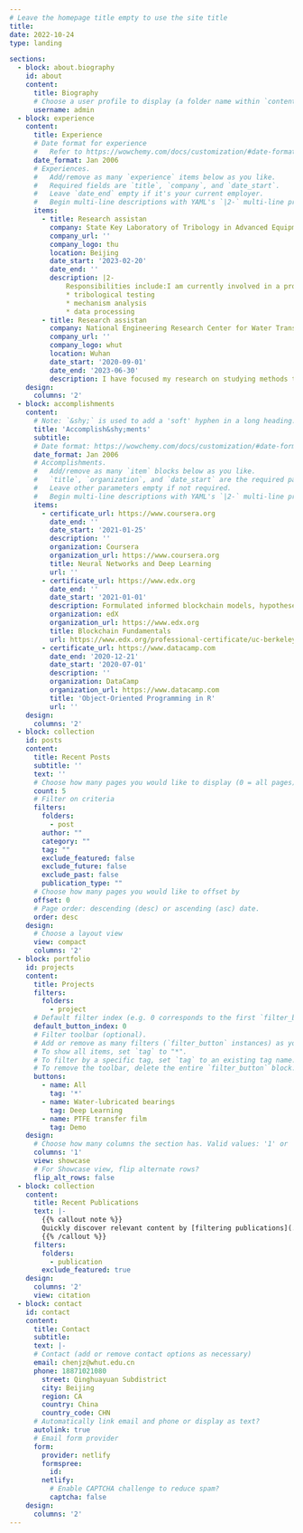 ```yaml
---
# Leave the homepage title empty to use the site title
title:
date: 2022-10-24
type: landing

sections:
  - block: about.biography
    id: about
    content:
      title: Biography
      # Choose a user profile to display (a folder name within `content/authors/`)
      username: admin
  - block: experience
    content:
      title: Experience
      # Date format for experience
      #   Refer to https://wowchemy.com/docs/customization/#date-format
      date_format: Jan 2006
      # Experiences.
      #   Add/remove as many `experience` items below as you like.
      #   Required fields are `title`, `company`, and `date_start`.
      #   Leave `date_end` empty if it's your current employer.
      #   Begin multi-line descriptions with YAML's `|2-` multi-line prefix.
      items:
        - title: Research assistan
          company: State Key Laboratory of Tribology in Advanced Equipment
          company_url: ''
          company_logo: thu
          location: Beijing
          date_start: '2023-02-20'
          date_end: ''
          description: |2-
              Responsibilities include:I am currently involved in a project titled 'Mechanisms in transfer film evolution of PTFE coating on mating surface texturing.' This project aims to investigate the transfer film evolution mechanisms of polytetrafluoroethylene (PTFE) coating on textured mating surfaces. The transfer film is a thin layer that transfers from the coating surface to the mating surface and plays a crucial role in reducing friction and wear. By gaining a deeper understanding of the interactions and influencing factors between PTFE coatings and textured mating surfaces, our research aims to reveal the mechanisms and behavior of transfer film evolution. We employ experimental methods, combining microscopic observations, material characterization techniques, surface analysis, and friction-wear testing, to study the effects of different texture features on transfer film formation and performance. Through this research, we hope to provide new insights and solutions for improving coating technologies and enhancing the wear resistance and lubrication performance of mating surfaces.
              * tribological testing
              * mechanism analysis
              * data processing
        - title: Research assistan
          company: National Engineering Research Center for Water Transport Safety
          company_url: ''
          company_logo: whut
          location: Wuhan
          date_start: '2020-09-01'
          date_end: '2023-06-30'
          description: I have focused my research on studying methods to enhance the performance of ship water-lubricated bearings. Specifically, I have investigated various approaches aimed at improving the lubrication efficiency, reducing frictional losses, and enhancing the overall durability and reliability of these bearings in marine environments. My research has involved experimental investigations, numerical modeling, and analysis of the effects of different factors such as bearing design, material selection, water properties, and operating conditions. Additionally, I have explored the utilization of advanced technologies, such as surface modifications and additives, to optimize the performance of water-lubricated bearings. Through my work, I aim to contribute to the development of more efficient and environmentally-friendly bearing systems for marine applications.In addition, I have also been involved in the development of a high-temperature and high-pressure cylinder liner piston ring test rig, where I was responsible for designing the sealing components and some parts of the power system.
    design:
      columns: '2'
  - block: accomplishments
    content:
      # Note: `&shy;` is used to add a 'soft' hyphen in a long heading.
      title: 'Accomplish&shy;ments'
      subtitle:
      # Date format: https://wowchemy.com/docs/customization/#date-format
      date_format: Jan 2006
      # Accomplishments.
      #   Add/remove as many `item` blocks below as you like.
      #   `title`, `organization`, and `date_start` are the required parameters.
      #   Leave other parameters empty if not required.
      #   Begin multi-line descriptions with YAML's `|2-` multi-line prefix.
      items:
        - certificate_url: https://www.coursera.org
          date_end: ''
          date_start: '2021-01-25'
          description: ''
          organization: Coursera
          organization_url: https://www.coursera.org
          title: Neural Networks and Deep Learning
          url: ''
        - certificate_url: https://www.edx.org
          date_end: ''
          date_start: '2021-01-01'
          description: Formulated informed blockchain models, hypotheses, and use cases.
          organization: edX
          organization_url: https://www.edx.org
          title: Blockchain Fundamentals
          url: https://www.edx.org/professional-certificate/uc-berkeleyx-blockchain-fundamentals
        - certificate_url: https://www.datacamp.com
          date_end: '2020-12-21'
          date_start: '2020-07-01'
          description: ''
          organization: DataCamp
          organization_url: https://www.datacamp.com
          title: 'Object-Oriented Programming in R'
          url: ''
    design:
      columns: '2'
  - block: collection
    id: posts
    content:
      title: Recent Posts
      subtitle: ''
      text: ''
      # Choose how many pages you would like to display (0 = all pages)
      count: 5
      # Filter on criteria
      filters:
        folders:
          - post
        author: ""
        category: ""
        tag: ""
        exclude_featured: false
        exclude_future: false
        exclude_past: false
        publication_type: ""
      # Choose how many pages you would like to offset by
      offset: 0
      # Page order: descending (desc) or ascending (asc) date.
      order: desc
    design:
      # Choose a layout view
      view: compact
      columns: '2'
  - block: portfolio
    id: projects
    content:
      title: Projects
      filters:
        folders:
          - project
      # Default filter index (e.g. 0 corresponds to the first `filter_button` instance below).
      default_button_index: 0
      # Filter toolbar (optional).
      # Add or remove as many filters (`filter_button` instances) as you like.
      # To show all items, set `tag` to "*".
      # To filter by a specific tag, set `tag` to an existing tag name.
      # To remove the toolbar, delete the entire `filter_button` block.
      buttons:
        - name: All
          tag: '*'
        - name: Water-lubricated bearings
          tag: Deep Learning
        - name: PTFE transfer film 
          tag: Demo
    design:
      # Choose how many columns the section has. Valid values: '1' or '2'.
      columns: '1'
      view: showcase
      # For Showcase view, flip alternate rows?
      flip_alt_rows: false
  - block: collection
    content:
      title: Recent Publications
      text: |-
        {{% callout note %}}
        Quickly discover relevant content by [filtering publications](./publication/).
        {{% /callout %}}
      filters:
        folders:
          - publication
        exclude_featured: true
    design:
      columns: '2'
      view: citation
  - block: contact
    id: contact
    content:
      title: Contact
      subtitle:
      text: |-
      # Contact (add or remove contact options as necessary)
      email: chenjz@whut.edu.cn
      phone: 18871021080
        street: Qinghuayuan Subdistrict
        city: Beijing
        region: CA
        country: China
        country_code: CHN
      # Automatically link email and phone or display as text?
      autolink: true
      # Email form provider
      form:
        provider: netlify
        formspree:
          id:
        netlify:
          # Enable CAPTCHA challenge to reduce spam?
          captcha: false
    design:
      columns: '2'
---
```

